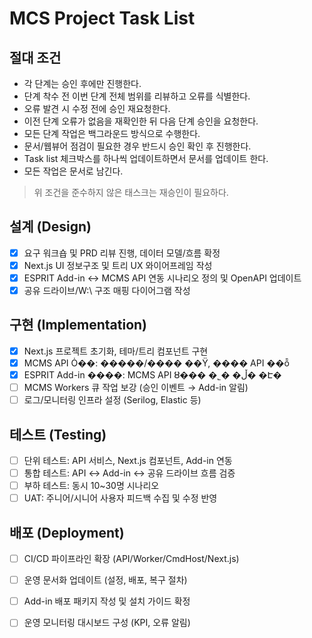 # MCS Project Task List

## 절대 조건
- 각 단계는 승인 후에만 진행한다.
- 단계 착수 전 이번 단계 전체 범위를 리뷰하고 오류를 식별한다.
- 오류 발견 시 수정 전에 승인 재요청한다.
- 이전 단계 오류가 없음을 재확인한 뒤 다음 단계 승인을 요청한다.
- 모든 단계 작업은 백그라운드 방식으로 수행한다.
- 문서/웹뷰어 점검이 필요한 경우 반드시 승인 확인 후 진행한다.
- Task list 체크박스를 하나씩 업데이트하면서 문서를 업데이트 한다.
- 모든 작업은 문서로 남긴다.

> 위 조건을 준수하지 않은 태스크는 재승인이 필요하다.

## 설계 (Design)
- [x] 요구 워크숍 및 PRD 리뷰 진행, 데이터 모델/흐름 확정
- [x] Next.js UI 정보구조 및 트리 UX 와이어프레임 작성
- [x] ESPRIT Add-in ↔ MCMS API 연동 시나리오 정의 및 OpenAPI 업데이트
- [x] 공유 드라이브/W:\\ 구조 매핑 다이어그램 작성

## 구현 (Implementation)
- [x] Next.js 프로젝트 초기화, 테마/트리 컴포넌트 구현
- [x] MCMS API Ȯ��: �����/���� ��Ÿ, ���� API ��ȭ
- [x] ESPRIT Add-in ����: MCMS API ȣ��� �˾� �ڵ� �Է�
- [ ] MCMS Workers 큐 작업 보강 (승인 이벤트 → Add-in 알림)
- [ ] 로그/모니터링 인프라 설정 (Serilog, Elastic 등)

## 테스트 (Testing)
- [ ] 단위 테스트: API 서비스, Next.js 컴포넌트, Add-in 연동
- [ ] 통합 테스트: API ↔ Add-in ↔ 공유 드라이브 흐름 검증
- [ ] 부하 테스트: 동시 10~30명 시나리오
- [ ] UAT: 주니어/시니어 사용자 피드백 수집 및 수정 반영

## 배포 (Deployment)
- [ ] CI/CD 파이프라인 확장 (API/Worker/CmdHost/Next.js)
- [ ] 운영 문서화 업데이트 (설정, 배포, 복구 절차)
- [ ] Add-in 배포 패키지 작성 및 설치 가이드 확정
- [ ] 운영 모니터링 대시보드 구성 (KPI, 오류 알림)






